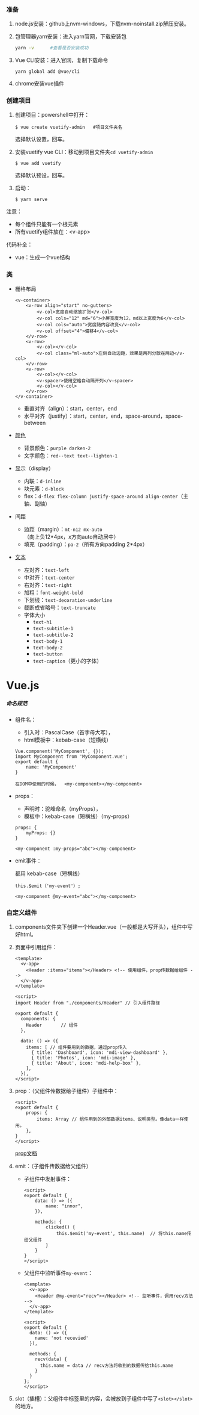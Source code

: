 ### 准备

1. node.js安装：github上nvm-windows，下载nvm-noinstall.zip解压安装。

2. 包管理器yarn安装：进入yarn官网，下载安装包

   ```bash
   yarn -v		#查看是否安装成功
   ```

3. Vue CLI安装：进入官网，复制下载命令

   ```
   yarn global add @vue/cli
   ```

4. chrome安装vue插件



### 创建项目

1. 创建项目：powershell中打开：

   ```
   $ vue create vuetify-admin	#项目文件夹名
   ```

   选择默认设置，回车。

2. 安装vuetify vue CLI：移动到项目文件夹`cd vuetify-admin`

   ```
   $ vue add vuetify
   ```

   选择默认预设，回车。

3. 启动：

   ```
   $ yarn serve
   ```



注意：

- 每个组件只能有一个根元素
- 所有vuetify组件放在：\<v-app>



代码补全：

- vue：生成一个vue结构



### 类

- 栅格布局
  
  ```vue
  <v-container>
      <v-row align="start" no-gutters> 
          <v-col>宽度自动缩放扩张</v-col>
          <v-col cols="12" md="6">小屏宽度为12，md以上宽度为6</v-col>
          <v-col cols="auto">宽度随内容改变</v-col>
          <v-col offset="4">偏移4</v-col>
      </v-row>
      <v-row>
          <v-col></v-col>
          <v-col class="ml-auto">左侧自动边距，效果是两列分散在两边</v-col>
      </v-row>
      <v-row>
          <v-col></v-col>
          <v-spacer>使用空格自动隔开列</v-spacer>
          <v-col></v-col>
      </v-row>
  </v-container>
  ```
  
  - 垂直对齐（align）：start，center，end
  - 水平对齐（justify）：start，center，end，space-around，space-between
  
- [颜色](https://vuetifyjs.com/zh-Hans/styles/colors/#sass-%E8%89%B2%E5%BD%A9%E5%8C%85)
  
  - 背景颜色：`purple darken-2`
  - 文字颜色：`red--text text--lighten-1`
  
- 显示（display）
  - 内联：`d-inline`
  - 块元素：`d-block`
  - flex：`d-flex flex-column justify-space-around align-center`（主轴、副轴）
  
- 间距
  - 边距（margin）：`mt-n12 mx-auto`（向上负12*4px，x方向auto自动居中）
  - 填充（padding）：`pa-2`（所有方向padding 2*4px）
  
- [文本](https://vuetifyjs.com/zh-Hans/styles/text-and-typography/)
  
  - 左对齐：`text-left`
  - 中对齐：`text-center`
  - 右对齐：`text-right`
  - 加粗：`font-weight-bold`
  - 下划线：`text-decoration-underline`
  - 截断成省略号：`text-truncate`
  - 字体大小
    - `text-h1`
    - `text-subtitle-1`
    - `text-subtitle-2`
    - `text-body-1`
    - `text-body-2`
    - `text-button`
    - `text-caption`（更小的字体）



# Vue.js

##### 命名规范

- 组件名：

  - 引入时：PascalCase（首字母大写），
  - html模板中：kebab-case（短横线）

  ```
  Vue.component('MyComponent', {});
  import MyComponent from 'MyComponent.vue';
  export default {
      name: 'MyComponent'
  }
  
  在DOM中使用的时候，  <my-component></my-component>
  ```

- props：

  - 声明时：驼峰命名（myProps），
  - 模板中：kebab-case（短横线）（my-props）

  ```
  props: {
      myProps: {}
  }
  
  <my-component :my-props="abc"></my-component>
  ```

- emit事件：

  都用 kebab-case（短横线）

  ```
  this.$emit（'my-event'）;
  
  <my-component @my-event="abc"></my-component>
  ```

  



### 自定义组件

1. components文件夹下创建一个Header.vue（一般都是大写开头），组件中写好html。

2. 页面中引用组件：

   ```vue
   <template>
     <v-app>
       <Header :items="items"></Header>	<!-- 使用组件，prop传数据给组件 -->
     </v-app>
   </template>
   
   <script>
   import Header from "./components/Header"	// 引入组件路径
   
   export default {
     components: {
       Header		// 组件
     },
       
     data: () => ({
       items: [	// 组件要用到的数据，通过prop传入
         { title: 'Dashboard', icon: 'mdi-view-dashboard' },
         { title: 'Photos', icon: 'mdi-image' },
         { title: 'About', icon: 'mdi-help-box' },
       ],
     }),
   </script>
   ```

3. prop：（父组件传数据给子组件）子组件中：

   ```vue
   <script>
   export default {
       props: {
           items: Array	// 组件用到的外部数据items、说明类型。像data一样使用。
       },
   }
   </script>
   ```

   [prop文档](https://cn.vuejs.org/v2/guide/components-props.html)

4. emit：（子组件传数据给父组件）

   - 子组件中发射事件：

     ```vue
     <script>
     export default {
         data: () => ({
             name: "innor",
         }),
         
         methods: {
             clicked() {
                 this.$emit('my-event', this.name)	// 将this.name传给父组件
             }
         }
     }
     </script>
     ```

   - 父组件中监听事件`my-event`：

     ```vue
     <template>
       <v-app>
         <Header @my-event="recv"></Header>	<!-- 监听事件，调用recv方法 -->
       </v-app>
     </template>
     
     <script>
     export default {
       data: () => ({
         name: 'not recevied'
       }),
     
       methods: {
         recv(data) {
           this.name = data	// recv方法将收到的数据传给this.name
         }
       }
     };
     </script>
     ```

5. slot（插槽）：父组件中标签里的内容，会被放到子组件中写了`<slot></slot>`的地方。

   


